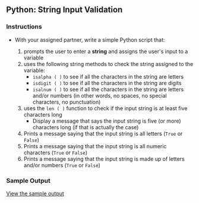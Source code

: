 ## Python: String Input Validation


### Instructions

- With your assigned partner, write a simple Python script that:

  1. prompts the user to enter a **string** and assigns the user's input to a variable
  2. uses the following string methods to check the string assigned to the variable:
     - `isalpha ( )` to see if all the characters in the string are letters
     - `isdigit ( )` to see if all the characters in the string are digits
     - `isalnum ( )` to see if all the characters in the string are letters and/or numbers (in other words, no spaces, no special characters, no punctuation)
  3. uses the `len ( )` function to check if the input string is at least five characters long
     - Display a message that says the input string is five (or more) characters long (if that is actually the case)
  4. Prints a message saying that the input string is all letters (`True` or `False`)
  5. Prints a message saying that the input string is all numeric characters (`True` or `False`)
  6. Prints a message saying that the input string is made up of letters and/or numbers (`True` or `False`)
 

### Sample Output

[View the sample output](https://github.com/manfredspitze/string-input-validation-starter/blob/main/practice/string-input-validation-sample-output.md)
